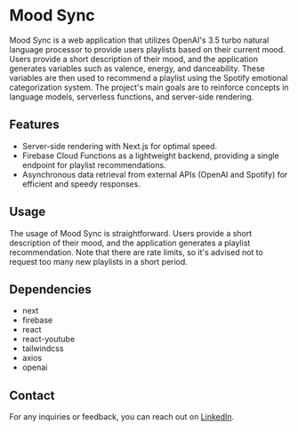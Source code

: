 # Mood Sync

Mood Sync is a web application that utilizes OpenAI's 3.5 turbo natural language processor to provide users playlists based on their current mood. Users provide a short description of their mood, and the application generates variables such as valence, energy, and danceability. These variables are then used to recommend a playlist using the Spotify emotional categorization system. The project's main goals are to reinforce concepts in language models, serverless functions, and server-side rendering.

## Features

- Server-side rendering with Next.js for optimal speed.
- Firebase Cloud Functions as a lightweight backend, providing a single endpoint for playlist recommendations.
- Asynchronous data retrieval from external APIs (OpenAI and Spotify) for efficient and speedy responses.

## Usage

The usage of Mood Sync is straightforward. Users provide a short description of their mood, and the application generates a playlist recommendation. Note that there are rate limits, so it's advised not to request too many new playlists in a short period.

## Dependencies

- next
- firebase
- react
- react-youtube
- tailwindcss
- axios
- openai

## Contact

For any inquiries or feedback, you can reach out on [LinkedIn](https://www.linkedin.com/in/emmanuel-f-056057100/).

